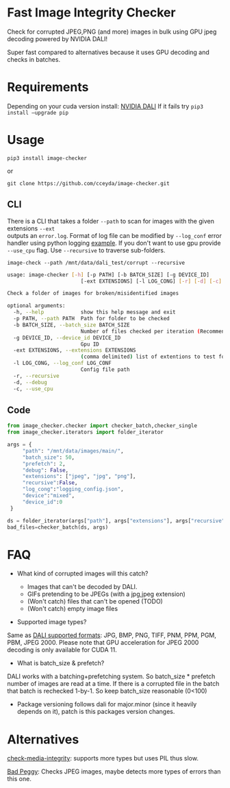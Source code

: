 # Fast Image Integrity Checker
Check for corrupted JPEG,PNG (and more) images in bulk using GPU jpeg decoding powered by NVIDIA DALI!

Super fast compared to alternatives because it uses GPU decoding and checks in batches.

# Requirements
Depending on your cuda version install:
[NVIDIA DALI](https://docs.nvidia.com/deeplearning/dali/user-guide/docs/installation.html#id1)
If it fails try `pip3 install –upgrade pip`

# Usage

`pip3 install image-checker`

or

`git clone https://github.com/cceyda/image-checker.git`

## CLI
There is a CLI that takes a folder `--path` to scan for images with the given extensions `--ext`  
outputs an `error.log`. Format of log file can be modified by `--log_conf` error handler using python logging [example](/master/dali_image_checker/logging_config.json). If you don't want to use gpu provide `--use_cpu` flag. Use `--recursive` to 
traverse sub-folders.

`image-check --path /mnt/data/dali_test/corrupt --recursive`

```bash
usage: image-checker [-h] [-p PATH] [-b BATCH_SIZE] [-g DEVICE_ID]
                        [-ext EXTENSIONS] [-l LOG_CONG] [-r] [-d] [-c]

Check a folder of images for broken/misidentified images

optional arguments:
  -h, --help            show this help message and exit
  -p PATH, --path PATH  Path for folder to be checked
  -b BATCH_SIZE, --batch_size BATCH_SIZE
                        Number of files checked per iteration (Recommend <100)
  -g DEVICE_ID, --device_id DEVICE_ID
                        Gpu ID
  -ext EXTENSIONS, --extensions EXTENSIONS
                        (comma delimited) list of extentions to test for (only types supported by DALI)
  -l LOG_CONG, --log_conf LOG_CONF
                        Config file path
  -r, --recursive
  -d, --debug
  -c, --use_cpu
```

## Code

```python
from image_checker.checker import checker_batch,checker_single
from image_checker.iterators import folder_iterator

args = {
     "path": "/mnt/data/images/main/",
     "batch_size": 50,
     "prefetch": 2,
     "debug": False,
     "extensions": ["jpeg", "jpg", "png"],
     "recursive":False,
     "log_cong":"logging_config.json",
     "device":"mixed",
     "device_id":0
 }

ds = folder_iterator(args["path"], args["extensions"], args["recursive"])
bad_files=checker_batch(ds, args)

```

# FAQ

- What kind of corrupted images will this catch?
    - Images that can't be decoded by DALI.
    - GIFs pretending to be JPEGs (with a jpg,jpeg extension)
    - (Won't catch) files that can't be opened (TODO)
    - (Won't catch) empty image files
    
- Supported image types?

Same as [DALI supported formats](https://docs.nvidia.com/deeplearning/dali/user-guide/docs/supported_ops.html?highlight=supported%20image#nvidia.dali.ops.ImageDecoder): JPG, BMP, PNG, TIFF, PNM, PPM, PGM, PBM, JPEG 2000. Please note that GPU acceleration for JPEG 2000 decoding is only available for CUDA 11.
    
- What is batch_size & prefetch?

DALI works with a batching+prefetching system. So batch_size * prefetch number of images are read at a time. If there is a corrupted file in the batch that batch is rechecked 1-by-1. So keep batch_size reasonable (0<100)


- Package versioning follows dali for major.minor (since it heavily depends on it), patch is this packages version changes.

# Alternatives
[check-media-integrity](https://github.com/ftarlao/check-media-integrity): supports more types but uses PIL thus slow.

[Bad Peggy](https://github.com/llaith-oss/BadPeggy): Checks JPEG images, maybe detects more types of errors than this one.
